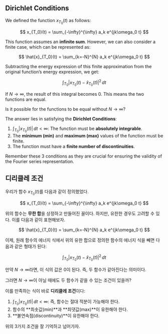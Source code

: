 ## Dirichlet Conditions

We defined the function $x_{T_0}(t)$ as follows:

$$
x_{T_0}(t) = \sum_{-\infty}^{\infty} a_k e^{jk\omega_0 t}
$$

This function assumes an **infinite sum**. However, we can also consider a finite case, which can be represented as:

$$
\hat{x}_{T_0}(t) = \sum_{k=-N}^{N} a_k e^{jk\omega_0 t}
$$

Subtracting the energy expression of this finite approximation from the original function’s energy expression, we get:

$$
\int_{T_0} \left| x_{T_0}(t) - \hat{x}_{T_0}(t) \right|^2 \, dt
$$

If $N \to \infty$, the result of this integral becomes $0$. This means the two functions are equal.

Is it possible for the functions to be equal without $N \to \infty$?

The answer lies in satisfying the **Dirichlet Conditions**:

1. $\int_{T_0} \left| x_{T_0}(t) \right| \, dt < \infty$: The function must be **absolutely integrable**.
2. The **minimum (min)** and **maximum (max)** values of the function must be finite.
3. The function must have a **finite number of discontinuities**.

Remember these 3 conditions as they are crucial for ensuring the validity of the Fourier series representation.

## 디리클레 조건

우리가 함수 $x_{T_0}(t)$를 다음과 같이 정의했었다.

$$
x_{T_0}(t) = \sum_{-\infty}^{\infty} a_k e^{jk\omega_0 t}
$$

위의 함수는 **무한 합**을 상정하고 만들어진 꼴이다. 하지만, 유한한 경우도 고려할 수 있다. 이를 다음과 같이 표현해보자.

$$
\hat{x}_{T_0}(t) = \sum_{k=-N}^{N} a_k e^{jk\omega_0 t}
$$

이제, 원래 함수의 에너지 식에서 위의 유한 합으로 정의한 함수의 에너지 식을 빼면 다음과 같은 형태가 된다:

$$
\int_{T_0} \left| x_{T_0}(t) - \hat{x}_{T_0}(t) \right|^2 \, dt
$$

만약 $N \to \infty$라면, 이 식의 값은 $0$이 된다. 즉, 두 함수가 같아진다는 의미이다.

그러면 $N \to \infty$이 아닐 때에도 두 함수가 같을 수 있는 조건이 있을까?

이를 만족하는 식이 바로 **디리클레 조건**이다:

1. $\int_{T_0} \left| x_{T_0}(t) \right| \, dt < \infty$: 즉, 함수는 절대 적분이 가능해야 한다.
2. 함수의 **최솟값(min)**과 **최댓값(max)**이 유한해야 한다.
3. **불연속점(discontinuity)**이 유한해야 한다.

위의 3가지 조건을 잘 기억하고 넘어가자.

